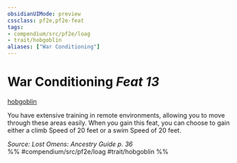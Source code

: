 ```yaml
---
obsidianUIMode: preview
cssclass: pf2e,pf2e-feat
tags:
- compendium/src/pf2e/loag
- trait/hobgoblin
aliases: ["War Conditioning"]
---
```

# War Conditioning  *Feat 13*  
[hobgoblin](../../Rules/traits/hobgoblin-locg.md)  


You have extensive training in remote environments, allowing you to move through these areas easily. When you gain this feat, you can choose to gain either a climb Speed of 20 feet or a swim Speed of 20 feet.

*Source: Lost Omens: Ancestry Guide p. 36*  
%% #compendium/src/pf2e/loag #trait/hobgoblin %%